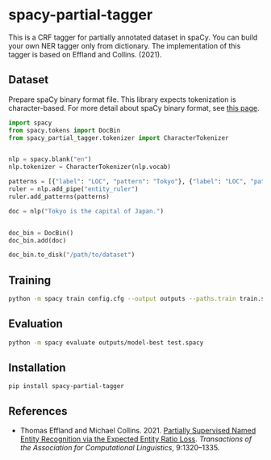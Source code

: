 # spacy-partial-tagger

This is a CRF tagger for partially annotated dataset in spaCy. You can build your 
own NER tagger only from dictionary. The implementation of this tagger is based on Effland and Collins. (2021).

## Dataset

Prepare spaCy binary format file. This library expects tokenization is character-based.
For more detail about spaCy binary format, see [this page](https://spacy.io/api/data-formats#training).

```py
import spacy
from spacy.tokens import DocBin
from spacy_partial_tagger.tokenizer import CharacterTokenizer


nlp = spacy.blank("en")
nlp.tokenizer = CharacterTokenizer(nlp.vocab)

patterns = [{"label": "LOC", "pattern": "Tokyo"}, {"label": "LOC", "pattern": "Japan"}]
ruler = nlp.add_pipe("entity_ruler")
ruler.add_patterns(patterns)

doc = nlp("Tokyo is the capital of Japan.")


doc_bin = DocBin()
doc_bin.add(doc)

doc_bin.to_disk("/path/to/dataset")
```

## Training

```sh
python -m spacy train config.cfg --output outputs --paths.train train.spacy --paths.dev dev.spacy 
```

## Evaluation

```sh
python -m spacy evaluate outputs/model-best test.spacy
```

## Installation

```
pip install spacy-partial-tagger
```

## References

- Thomas Effland and Michael Collins. 2021. [Partially Supervised Named Entity Recognition via the Expected Entity Ratio Loss](https://aclanthology.org/2021.tacl-1.78/). _Transactions of the Association for Computational Linguistics_, 9:1320–1335.
